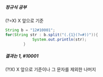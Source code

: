 ##### 정규식 공부

(?=X) X 앞으로 기준
```java
String b = "12#10001";
for(String str : b.split("(.{1}(?=#))")){
			System.out.println(str);
		}
```
##### 결과는 1, #10001

(?!X) X 앞으로 기준이나 그 문자를 제외한 나머지
